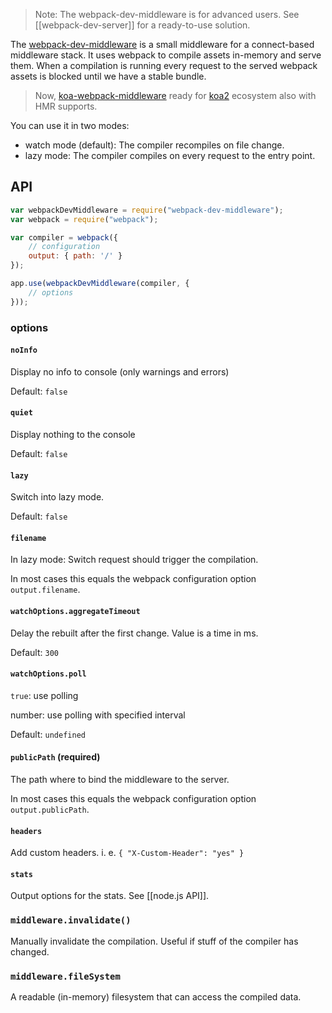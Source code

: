 > Note: The webpack-dev-middleware is for advanced users. See [[webpack-dev-server]] for a ready-to-use solution.

The [webpack-dev-middleware](https://github.com/webpack/webpack-dev-middleware) is a small middleware for a connect-based middleware stack. It uses webpack to compile assets in-memory and serve them.  When a compilation is running every request to the served webpack assets is blocked until we have a stable bundle.

> Now, [koa-webpack-middleware](https://github.com/leecade/koa-webpack-middleware) ready for [koa2](https://github.com/koajs/koa/tree/v2.x) ecosystem also with HMR supports.

You can use it in two modes:

* watch mode (default): The compiler recompiles on file change.
* lazy mode: The compiler compiles on every request to the entry point.

## API

``` javascript
var webpackDevMiddleware = require("webpack-dev-middleware");
var webpack = require("webpack");

var compiler = webpack({
	// configuration
	output: { path: '/' }
});

app.use(webpackDevMiddleware(compiler, {
	// options
}));
```

### options

#### `noInfo`

Display no info to console (only warnings and errors)

Default: `false`

#### `quiet`

Display nothing to the console

Default: `false`

#### `lazy`

Switch into lazy mode.

Default: `false`

#### `filename`

In lazy mode: Switch request should trigger the compilation.

In most cases this equals the webpack configuration option `output.filename`.

#### `watchOptions.aggregateTimeout`

Delay the rebuilt after the first change. Value is a time in ms.

Default: `300`

#### `watchOptions.poll`

`true`: use polling

number: use polling with specified interval

Default: `undefined`

#### `publicPath` (**required**)

The path where to bind the middleware to the server.

In most cases this equals the webpack configuration option `output.publicPath`.

#### `headers`

Add custom headers. i. e. `{ "X-Custom-Header": "yes" }`

#### `stats`

Output options for the stats. See [[node.js API]].

### `middleware.invalidate()`

Manually invalidate the compilation. Useful if stuff of the compiler has changed.

### `middleware.fileSystem`

A readable (in-memory) filesystem that can access the compiled data.